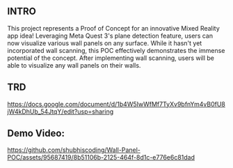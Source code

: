 ## INTRO
This project represents a Proof of Concept for an innovative Mixed Reality app idea! Leveraging Meta Quest 3's plane detection feature, users can now visualize various wall panels on any surface. While it hasn't yet incorporated wall scanning, this POC effectively demonstrates the immense potential of the concept. After implementing wall scanning, users will be able to visualize any wall panels on their walls.
## TRD
  https://docs.google.com/document/d/1b4W5IwWfMf7TyXv9bfnYm4vB0fU8jW4kDhUb_54JtqY/edit?usp=sharing

## Demo Video:


https://github.com/shubhiscoding/Wall-Panel-POC/assets/95687419/8b51106b-2125-464f-8d1c-e776e6c81dad
